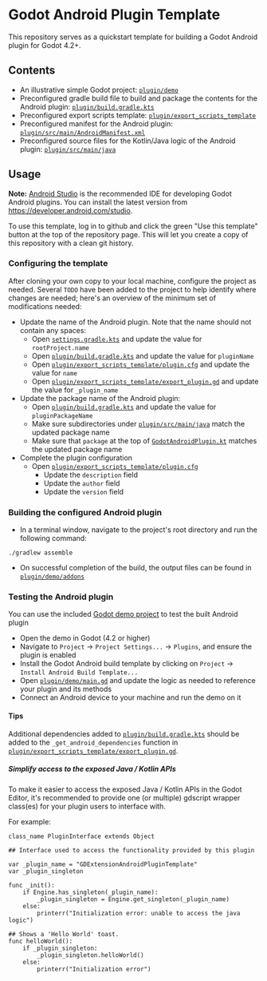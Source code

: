 # Godot Android Plugin Template
This repository serves as a quickstart template for building a Godot Android plugin for Godot 4.2+.

## Contents
* An illustrative simple Godot project: [`plugin/demo`](plugin/demo)
* Preconfigured gradle build file to build and package the contents for the Android plugin: 
  [`plugin/build.gradle.kts`](plugin/build.gradle.kts)
* Preconfigured export scripts template: 
  [`plugin/export_scripts_template`](plugin/export_scripts_template)
* Preconfigured manifest for the Android plugin:
  [`plugin/src/main/AndroidManifest.xml`](plugin/src/main/AndroidManifest.xml)
* Preconfigured source files for the Kotlin/Java logic of the Android plugin: 
  [`plugin/src/main/java`](plugin/src/main/java)

## Usage
**Note:** [Android Studio](https://developer.android.com/studio) is the recommended IDE for
developing Godot Android plugins. 
You can install the latest version from https://developer.android.com/studio.

To use this template, log in to github and click the green "Use this template" button at the top 
of the repository page.
This will let you create a copy of this repository with a clean git history.

### Configuring the template
After cloning your own copy to your local machine, configure the project as needed. Several 
`TODO` have been added to the project to help identify where changes are needed; here's an 
overview of the minimum set of modifications needed:
* Update the name of the Android plugin. Note that the name should not contain any spaces:
  * Open [`settings.gradle.kts`](settings.gradle.kts) and update the value for `rootProject.name`
  * Open [`plugin/build.gradle.kts`](plugin/build.gradle.kts) and update the value for `pluginName`
  * Open [`plugin/export_scripts_template/plugin.cfg`](plugin/export_scripts_template/plugin.cfg)
    and update the value for `name`
  * Open [`plugin/export_scripts_template/export_plugin.gd`](plugin/export_scripts_template/export_plugin.gd)
    and update the value for `_plugin_name`
* Update the package name of the Android plugin:
  * Open [`plugin/build.gradle.kts`](plugin/build.gradle.kts) and update the value for `pluginPackageName`
  * Make sure subdirectories under [`plugin/src/main/java`](plugin/src/main/java) match the 
    updated package name
  * Make sure that `package` at the top of [`GodotAndroidPlugin.kt`](plugin/src/main/java/org/godotengine/plugin/android/blens/GodotAndroidPlugin.kt)
    matches the updated package name
* Complete the plugin configuration
  * Open [`plugin/export_scripts_template/plugin.cfg`](plugin/export_scripts_template/plugin.cfg)
    * Update the `description` field
    * Update the `author` field
    * Update the `version` field

### Building the configured Android plugin
- In a terminal window, navigate to the project's root directory and run the following command:
```
./gradlew assemble
```
- On successful completion of the build, the output files can be found in
  [`plugin/demo/addons`](plugin/demo/addons)

### Testing the Android plugin
You can use the included [Godot demo project](plugin/demo/project.godot) to test the built Android 
plugin

- Open the demo in Godot (4.2 or higher)
- Navigate to `Project` -> `Project Settings...` -> `Plugins`, and ensure the plugin is enabled
- Install the Godot Android build template by clicking on `Project` -> `Install Android Build Template...`
- Open [`plugin/demo/main.gd`](plugin/demo/main.gd) and update the logic as needed to reference 
  your plugin and its methods
- Connect an Android device to your machine and run the demo on it

#### Tips
Additional dependencies added to [`plugin/build.gradle.kts`](plugin/build.gradle.kts) should be added to the `_get_android_dependencies`
function in [`plugin/export_scripts_template/export_plugin.gd`](plugin/export_scripts_template/export_plugin.gd).

##### Simplify access to the exposed Java / Kotlin APIs

To make it easier to access the exposed Java / Kotlin APIs in the Godot Editor, it's recommended to 
provide one (or multiple) gdscript wrapper class(es) for your plugin users to interface with.

For example:

```
class_name PluginInterface extends Object

## Interface used to access the functionality provided by this plugin

var _plugin_name = "GDExtensionAndroidPluginTemplate"
var _plugin_singleton

func _init():
	if Engine.has_singleton(_plugin_name):
		_plugin_singleton = Engine.get_singleton(_plugin_name)
	else:
		printerr("Initialization error: unable to access the java logic")

## Shows a 'Hello World' toast.
func helloWorld():
	if _plugin_singleton:
		_plugin_singleton.helloWorld()
	else:
		printerr("Initialization error")

```


